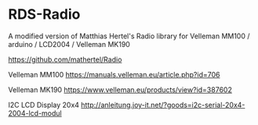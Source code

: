 # RDS-Radio
A modified version of Matthias Hertel's Radio library for Velleman MM100 / arduino / LCD2004 / Velleman MK190

https://github.com/mathertel/Radio


Velleman MM100
https://manuals.velleman.eu/article.php?id=706

Velleman MK190
https://www.velleman.eu/products/view?id=387602

I2C LCD Display 20x4 
http://anleitung.joy-it.net/?goods=i2c-serial-20x4-2004-lcd-modul
